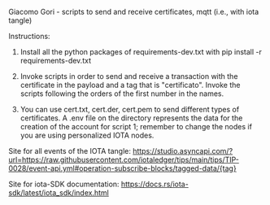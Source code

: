 Giacomo Gori - scripts to send and receive certificates, mqtt (i.e., with iota tangle)

Instructions:

1. Install all the python packages of requirements-dev.txt with pip install -r requirements-dev.txt


2. Invoke scripts in order to send and receive a transaction with the certificate in the payload and a tag that is "certificato". Invoke the scripts following the orders of the first number in the names.

3. You can use cert.txt, cert.der, cert.pem to send different types of certificates. A .env file on the directory represents the data for the creation of the account for script 1; remember to change the nodes if you are using personalized IOTA nodes.

Site for all events of the IOTA tangle: https://studio.asyncapi.com/?url=https://raw.githubusercontent.com/iotaledger/tips/main/tips/TIP-0028/event-api.yml#operation-subscribe-blocks/tagged-data/{tag}

Site for iota-SDK documentation: https://docs.rs/iota-sdk/latest/iota_sdk/index.html
